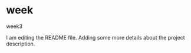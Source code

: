 # week
week3

I am editing the README file. Adding some more details 
about the project description.
